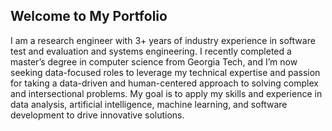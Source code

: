 ## Welcome to My Portfolio

I am a research engineer with 3+ years of industry experience in software test and evaluation and systems engineering. I recently completed a master’s degree in computer science from Georgia Tech, and I’m now seeking data-focused roles to leverage my technical expertise and passion for taking a data-driven and human-centered approach to solving complex and intersectional problems. My goal is to apply my skills and experience in data analysis, artificial intelligence, machine learning, and software development to drive innovative solutions.
<!--
**keeganmcgarry/keeganmcgarry** is a ✨ _special_ ✨ repository because its `README.md` (this file) appears on your GitHub profile.

Here are some ideas to get you started:

- 🔭 I’m currently working on ...
- 🌱 I’m currently learning ...
- 👯 I’m looking to collaborate on ...
- 🤔 I’m looking for help with ...
- 💬 Ask me about ...
- 📫 How to reach me: ...
- 😄 Pronouns: ...
- ⚡ Fun fact: ...
-->

